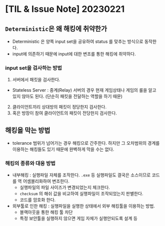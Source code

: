 # [TIL & Issue Note] 20230221


## `Deterministic`은 왜 해킹에 취약한가
- Deterministic 은 양쪽 input set을 공유하여 status 를 맞추는 방식으로 동작한다.
- input에 의존하기 때문에 input에 대한 변조를 통한 해킹에 취약하다.

### input set을 검사하는 방법
1. 서버에서 패킷을 검사한다.
  - Stateless Server : 중계(Relay) 서버의 경우 현재 게임상태나 게임의 룰을 알고 있지 않아도 된다. (단순히 패킷을 전달하는 역할을 하기 때문) 
2. 클라이언트끼리 상대방의 패킷이 정당한지 검사한다.
3. 혹은 방장이 참여 클라이언트의 패킷이 전당한지 검사한다.

## 해킹을 막는 방법
- tolerance 범위가 넘어가는 경우 해킹으로 간주한다. 하지만 그 오차범위의 경계를 이용하는 해킹들도 있기 때문에 완벽하게 막을 수는 없다.

### 해킹의 종류와 대응 방법
- 내부해킹 : 실행파일 자체를 조작한다. `.exe` 등 실행파일도 결국은 소스이므로 코드를 역 어셈블리화하여 변조한다.
  - 실행파일의 파일 사이즈가 변경되었는지 체크한다.
  - `checksum` 의 해쉬 값을 비교하여 실행파일이 조작되었는지 판별한다.
  - 코드를 암호화 한다.
- 외부툴로 인한 해킹 : 실행파일을 실행한 상태에서 외부 해킹툴을 이용하는 방법.
  - 블랙아웃을 통한 해킹 툴 차단
  - 특정 보안툴을 실행하지 않으면 게임 자체가 실행안되도록 설계 등



